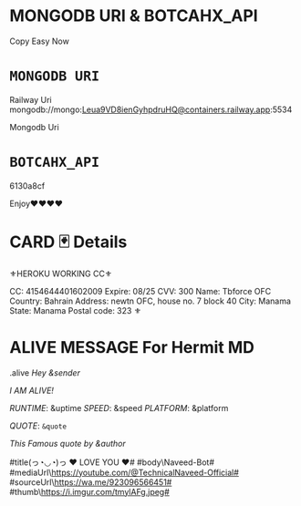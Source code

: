# MONGODB URI &  BOTCAHX_API
 
 Copy Easy Now
 
 # `MONGODB URI`
  Railway Uri
 mongodb://mongo:Leua9VD8ienGyhpdruHQ@containers.railway.app:5534
 
Mongodb Uri

 
 
 # `BOTCAHX_API`   
 6130a8cf

 
 
 
 
 
Enjoy❤❤❤❤


# CARD 🃏 Details
⚜HEROKU WORKING CC⚜

CC: 4154644401602009
Expire: 08/25
CVV: 300
Name: Tbforce OFC
Country: Bahrain
Address: newtn OFC, house no. 7 block 40
City: Manama
State: Manama
Postal code: 323
⚜






# ALIVE MESSAGE For Hermit MD






.alive
*Hey* _&sender_

*I AM ALIVE!*

*RUNTIME*: &uptime
*SPEED*: &speed
*PLATFORM*: &platform

*QUOTE*: ```&quote```

_This Famous quote by *&author*_

#title\(っ◔◡◔)っ ♥ LOVE YOU ♥#
#body\Naveed-Bot#
#mediaUrl\https://youtube.com/@TechnicalNaveed-Official#
#sourceUrl\https://wa.me/923096566451#
#thumb\https://i.imgur.com/tmylAFg.jpeg#
